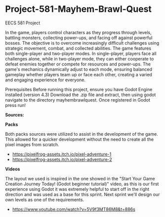 # Project-581-Mayhem-Brawl-Quest
EECS 581 Project

In the game, players control characters as they progress through levels, battling monsters, collecting power-ups, and facing off against powerful bosses. The objective is to overcome increasingly difficult challenges using strategic movement, combat, and collected abilities. The game features both single-player and two-player modes. In single-player, players face all challenges alone, while in two-player mode, they can either cooperate to defeat enemies together or compete for resources and power-ups. The game's mechanics dynamically adjust to each mode, ensuring balanced gameplay whether players team up or face each other, creating a varied and engaging experience for everyone.

Prerequisites Before running this project, ensure you have Godot Engine installed  (version 4.3)
Download the .zip file and extract, then using godot navigate to the directory mayhembrawlquest. Once registered in Godot press run!

**Sources:**

**Packs**

Both packs sources were utilized to assist in the development of the game. This allowed for a quicker development without the need to create all the pixel images from scratch.
- https://pixelfrog-assets.itch.io/pixel-adventure-1
- https://pixelfrog-assets.itch.io/pixel-adventure-2


**Videos**

  The layout we used is inspired in the one showed in the "Start Your Game Creation Journey Today! (Godot beginner tutorial)" video, as this is our first experience using Godot it was extremely helpful to start off in the right direction and was used as a base for this sprint. Next sprint we'll design our own levels as one of the requirements.
  
  - https://www.youtube.com/watch?v=5V9f3MT86M8&t=886s

